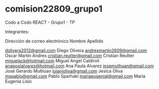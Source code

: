 # comision22809_grupo1
Codo a Codo REACT - Grupo1 - TP

Integrantes:


Dirección de correo electrónico	Nombre	Apellido

dolivera2012@gmail.com		Diego	Olivera
andresmartin2609@gmail.com	Oscar Martin	Andres
cristian.reutter@gmail.com	Cristian	Reutter
miguelack@hotmail.com		Miguel Angel	Caldiroli
anapoolalvarez@hotmail.com	Ana Paula	Alvarez
josemuthuan@gmail.com		José Gerardo	Muthuan
lujanjoliva@gmail.com		Jesica	Oliva
mspablo@gmail.com		Pablo	Sparhakl
mariaeugenial@gmail.com		Maria Eugenia	Lisio
